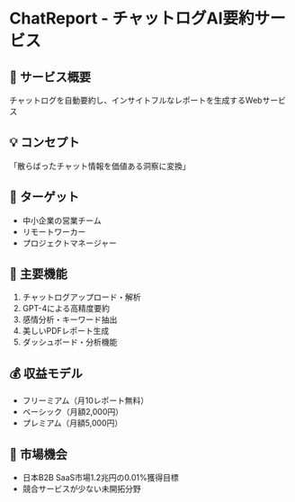 # ChatReport - チャットログAI要約サービス

## 🎯 サービス概要
チャットログを自動要約し、インサイトフルなレポートを生成するWebサービス

## 💡 コンセプト
「散らばったチャット情報を価値ある洞察に変換」

## 🎯 ターゲット
- 中小企業の営業チーム
- リモートワーカー
- プロジェクトマネージャー

## 🚀 主要機能
1. チャットログアップロード・解析
2. GPT-4による高精度要約
3. 感情分析・キーワード抽出
4. 美しいPDFレポート生成
5. ダッシュボード・分析機能

## 💰 収益モデル
- フリーミアム（月10レポート無料）
- ベーシック（月額2,000円）
- プレミアム（月額5,000円）

## 🎯 市場機会
- 日本B2B SaaS市場1.2兆円の0.01%獲得目標
- 競合サービスが少ない未開拓分野
